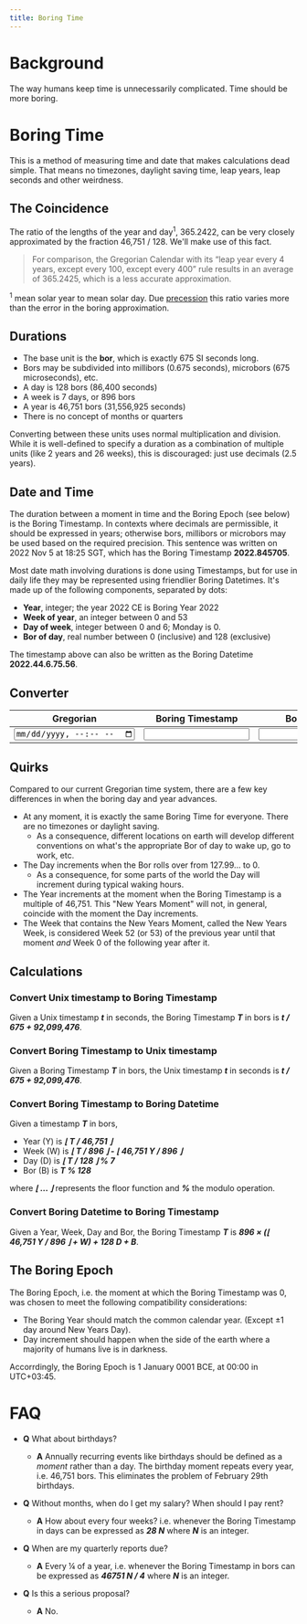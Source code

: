 ```yaml
---
title: Boring Time
---
```


# Background

The way humans keep time is unnecessarily complicated. Time should be more boring.

# Boring Time

This is a method of measuring time and date that makes calculations dead simple. That means no timezones, daylight saving time, leap years, leap seconds and other weirdness.

## The Coincidence

The ratio of the lengths of the year and day<sup>1</sup>, 365.2422, can be very closely approximated by the fraction 46,751 / 128. We'll make use of this fact.

> For comparison, the Gregorian Calendar with its “leap year every 4 years, except every 100, except every 400” rule results in an average of 365.2425, which is a less accurate approximation.

<sup>1</sup> mean solar year to mean solar day. Due [precession](https://en.wikipedia.org/wiki/Precession#Astronomy) this ratio varies more than the error in the boring approximation.

## Durations

- The base unit is the **bor**, which is exactly 675 SI seconds long.
- Bors may be subdivided into millibors (0.675 seconds), microbors (675 microseconds), etc.
- A day is 128 bors (86,400 seconds)
- A week is 7 days, or 896 bors
- A year is 46,751 bors (31,556,925 seconds)
- There is no concept of months or quarters

Converting between these units uses normal multiplication and division. While it is well-defined to specify a duration as a combination of multiple units (like 2 years and 26 weeks), this is discouraged: just use decimals (2.5 years). 

## Date and Time

The duration between a moment in time and the Boring Epoch (see below) is the Boring Timestamp. In contexts where decimals are permissible, it should be expressed in years; otherwise bors, millibors or microbors may be used based on the required precision. This sentence was written on 2022 Nov 5 at 18:25 SGT, which has the Boring Timestamp **2022.845705**.

Most date math involving durations is done using Timestamps, but for use in daily life they may be represented using friendlier Boring Datetimes. It's made up of the following components, separated by dots:

- **Year**, integer; the year 2022 CE is Boring Year 2022
- **Week of year**, an integer between 0 and 53
- **Day of week**, integer between 0 and 6; Monday is 0.
- **Bor of day**, real number between 0 (inclusive) and 128 (exclusive)

The timestamp above can also be written as the Boring Datetime **2022.44.6.75.56**.

## Converter

| Gregorian | Boring Timestamp | Boring Date |
|---|---|---|
| <input type='datetime-local' id='greg' /> |  <input id='stamp' /> | <input id='boring' /> |

## Quirks

Compared to our current Gregorian time system, there are a few key differences in when the boring day and year advances.

- At any moment, it is exactly the same Boring Time for everyone. There are no timezones or daylight saving.
  - As a consequence, different locations on earth will develop different conventions on what's the appropriate Bor of day to wake up, go to work, etc.
- The Day increments when the Bor rolls over from 127.99… to 0.
  - As a consequence, for some parts of the world the Day will increment during typical waking hours.
- The Year increments at the moment when the Boring Timestamp is a multiple of 46,751. This "New Years Moment" will not, in general, coincide with the moment the Day increments.
- The Week that contains the New Years Moment, called the New Years Week, is considered Week 52 (or 53) of the previous year until that moment _and_ Week 0 of the following year after it.

## Calculations

### Convert Unix timestamp to Boring Timestamp
Given a Unix timestamp ***t*** in seconds, the Boring Timestamp ***T*** in bors is ***t / 675 + 92,099,476***.

### Convert Boring Timestamp to Unix timestamp
Given a Boring Timestamp ***T*** in bors, the Unix timestamp ***t*** in seconds is ***t / 675 + 92,099,476***.

### Convert Boring Timestamp to Boring Datetime

Given a timestamp ***T*** in bors,
- Year (Y) is ***⌊ T / 46,751 ⌋***
- Week (W) is ***⌊ T / 896 ⌋ - ⌊ 46,751 Y / 896 ⌋***
- Day (D) is ***⌊ T / 128 ⌋ % 7***
- Bor (B) is ***T % 128***

where ***⌊ … ⌋*** represents the floor function and ***%*** the modulo operation.

### Convert Boring Datetime to Boring Timestamp

Given a Year, Week, Day and Bor, the Boring Timestamp ***T*** is ***896 × (⌊ 46,751 Y / 896 ⌋ + W) + 128 D + B***.

## The Boring Epoch

The Boring Epoch, i.e. the moment at which the Boring Timestamp was 0, was chosen to meet the following compatibility considerations:

- The Boring Year should match the common calendar year. (Except ±1 day around New Years Day).
- Day increment should happen when the side of the earth where a majority of humans live is in darkness.

Accorrdingly, the Boring Epoch is 1 January 0001 BCE, at 00:00 in UTC+03:45.

# FAQ

- **Q** What about birthdays?
  - **A** Annually recurring events like birthdays should be defined as a *moment* rather than a day. The birthday moment repeats every year, i.e. 46,751 bors. This eliminates the problem of February 29th birthdays.

- **Q** Without months, when do I get my salary? When should I pay rent?
  - **A** How about every four weeks? i.e. whenever the Boring Timestamp in days can be expressed as ***28 N*** where ***N*** is an integer.

- **Q** When are my quarterly reports due?
  - **A** Every ¼ of a year, i.e. whenever the Boring Timestamp in bors can be expressed as ***46751 N / 4*** where ***N*** is an integer.

- **Q** Is this a serious proposal?
  - **A** No.


<script>
    document.querySelector('#greg').addEventListener('input', onGreg);
    document.querySelector('#stamp').addEventListener('input', onStamp);
    document.querySelector('#boring').addEventListener('input', onBoring);
    
    const epochT = 92099476;
    
    function onGreg(event) {
        const t = Date.parse(event.target.value);
        const T = t / 675000 + epochT;
        putStamp(T);
        putBoring(T);
    }

    function onBoring(event) {
        let [Y, W, D, B, frac] = event.target.value.split('.')
            .map(function (c) { return parseInt(c); });
        if (frac) B = parseFloat(B + '.' + frac);
        const T = (Math.floor(Y * 46751 / 896) + W) * 896 + D * 128 + B;
        putGreg(T);
        putStamp(T);
    }

    function onStamp(event) {
        const T = parseFloat(event.target.value) * 46751;
        putGreg(T);
        putBoring(T);
    }
    
    function putStamp(T) {
        document.querySelector('#stamp').value = (T / 46751).toFixed(6);
    }

    function putBoring(T) {
        const Y = Math.floor(T / 46751);
        const W = (Math.floor(T / 896) - Math.floor(Y * 46751 / 896))
            .toFixed(0); 
        const D = Math.floor(T / 128) % 7;
        const B = (T % 128).toFixed(2);
        const boring = `${Y}.${W}.${D}.${B}`;
        document.querySelector('#boring').value = boring;
    }

    function putGreg(T) {
        const t = (T - epochT) * 675000;
        const z = new Date().getTimezoneOffset() * 60 * 1000;
        const formatted = new Date(t - z).toISOString().substr(0, 16);
        document.querySelector('#greg').value = formatted;
    }
</script>
